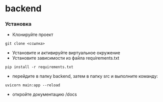 # backend

### Установка

- Клонируйте проект
```
git clone <ссылка>
``` 
- Установите и активируйте виртуальное окружение
- Установите зависимости из файла requirements.txt
```
pip install -r requirements.txt
``` 
- перейдите в папку backend, затем в папку src и выполните команду:
```
uvicorn main:app --reload 
```
- откройте документацию /docs
